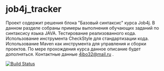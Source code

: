 # job4j_tracker
Проект содержит решения блока "Базовый синтаксис" курса Job4j.
В данном разделе собраны примеры выполнения обучающих заданий по синтаксису языка JAVA. 
Тестирование реализованного кода.
Использование инструмента CheckStyle для стандартизации кода.
Использование Maven как инструмента для управления и сборки проектов.
По мере прохождения курса данное описание будет дополняться.
Контактные данные 4ibo32@mail.ru .

[![Build Status](https://app.travis-ci.com/evgen32br/job4j_tracker.svg?branch=master)](https://app.travis-ci.com/evgen32br/job4j_tracker)